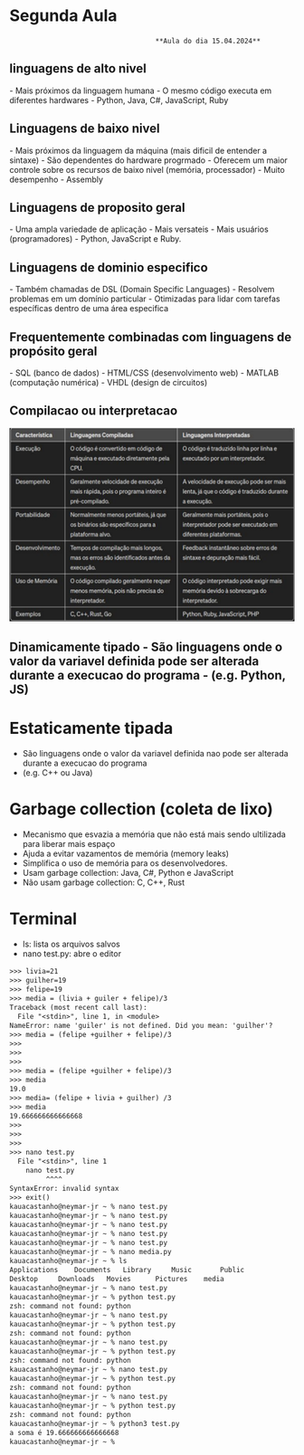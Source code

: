 <h1> Segunda Aula </h1> 

                                        **Aula do dia 15.04.2024**

<h2> linguagens de alto nivel </h2>
- Mais próximos da linguagem humana
- O mesmo código executa em diferentes hardwares
- Python, Java, C#, JavaScript, Ruby

<h2>  Linguagens de baixo nivel </h2> 
- Mais próximos da linguagem da máquina (mais dificil de entender a sintaxe)
- São dependentes do hardware progrmado
- Oferecem um maior controle sobre os recursos de baixo nivel (memória, processador)
- Muito desempenho
- Assembly

<h2> Linguagens de proposito geral </h2> 
- Uma ampla variedade de aplicação
- Mais versateis
- Mais usuários (programadores)
- Python, JavaScript e Ruby.

<h2> Linguagens de dominio especifico </h2> 
- Também chamadas de DSL (Domain Specific Languages) 
- Resolvem problemas em um domínio particular
- Otimizadas para lidar com tarefas específicas dentro de uma área especifica

<h2>  Frequentemente combinadas com linguagens de propósito geral </h2> 
- SQL (banco de dados) 
- HTML/CSS (desenvolvimento web) 
- MATLAB (computação numérica) 
- VHDL (design de circuitos)

<h2>  Compilacao ou interpretacao </h2> 

![alt text](image.png)

<h2>  Dinamicamente tipado  
- São linguagens onde o valor da variavel definida pode ser alterada durante a execucao do programa 
- (e.g. Python, JS)

# Estaticamente tipada
- São linguagens onde o valor da variavel definida nao pode ser alterada durante a execucao do programa
- (e.g. C++ ou Java)

# Garbage collection (coleta de lixo)
- Mecanismo que esvazia a memória que não está mais sendo ultilizada para liberar mais espaço 
- Ajuda a evitar vazamentos de memória (memory leaks)
- Simplifica o uso de memória para os desenvolvedores.
- Usam garbage collection: Java, C#, Python e JavaScript
- Não usam garbage collection: C, C++, Rust


# Terminal 
- ls: lista os arquivos salvos
- nano test.py: abre o editor

```
>>> livia=21
>>> guilher=19
>>> felipe=19
>>> media = (livia + guiler + felipe)/3
Traceback (most recent call last):
  File "<stdin>", line 1, in <module>
NameError: name 'guiler' is not defined. Did you mean: 'guilher'?
>>> media = (felipe +guilher + felipe)/3
>>> 
>>> 
>>> 
>>> media = (felipe +guilher + felipe)/3
>>> media
19.0
>>> media= (felipe + livia + guilher) /3
>>> media
19.666666666666668
>>> 
>>> 
>>> 
>>> nano test.py
  File "<stdin>", line 1
    nano test.py
         ^^^^
SyntaxError: invalid syntax
>>> exit()
kauacastanho@neymar-jr ~ % nano test.py
kauacastanho@neymar-jr ~ % nano test.py
kauacastanho@neymar-jr ~ % nano test.py
kauacastanho@neymar-jr ~ % nano test.py
kauacastanho@neymar-jr ~ % nano test.py
kauacastanho@neymar-jr ~ % nano media.py
kauacastanho@neymar-jr ~ % ls           
Applications	Documents	Library		Music		Public
Desktop		Downloads	Movies		Pictures	media
kauacastanho@neymar-jr ~ % nano test.py 
kauacastanho@neymar-jr ~ % python test.py
zsh: command not found: python
kauacastanho@neymar-jr ~ % nano test.py  
kauacastanho@neymar-jr ~ % python test.py
zsh: command not found: python
kauacastanho@neymar-jr ~ % nano test.py
kauacastanho@neymar-jr ~ % python test.py
zsh: command not found: python
kauacastanho@neymar-jr ~ % nano test.py  
kauacastanho@neymar-jr ~ % python test.py
zsh: command not found: python
kauacastanho@neymar-jr ~ % nano test.py  
kauacastanho@neymar-jr ~ % python test.py
zsh: command not found: python
kauacastanho@neymar-jr ~ % python3 test.py
a soma é 19.666666666666668
kauacastanho@neymar-jr ~ % 

```